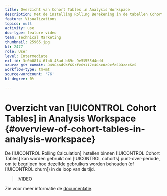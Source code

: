 ```yaml
---
title: Overzicht van Cohort Tables in Analysis Workspace
description: Met de instelling Rolling Berekening in de tabellen Cohort kunt u de periode-overperiode van de cohorten analyseren, zodat u kunt zien hoe dezelfde gebruikers in de loop der tijd behouden blijven (of kurn).
feature: Visualizations
topics: null
activity: use
doc-type: feature video
team: Technical Marketing
thumbnail: 25965.jpg
kt: 2477
role: User
level: Intermediate
exl-id: 3c0b0814-61b0-43ad-b69c-9e55555d4edd
source-git-commit: 84984ad9bf65cfc69117e40ac0e0cfe503cac5e5
workflow-type: tm+mt
source-wordcount: '76'
ht-degree: 0%

---
```


# Overzicht van [!UICONTROL Cohort Tables] in Analysis Workspace {#overview-of-cohort-tables-in-analysis-workspace}

De [!UICONTROL Rolling Calculation] instellen binnen [!UICONTROL Cohort Tables] kan worden gebruikt om [!UICONTROL cohorts] punt-over-periode, om te begrijpen hoe dezelfde gebruikers worden behouden (of [!UICONTROL churn]) in de loop van de tijd.

>[!VIDEO](https://video.tv.adobe.com/v/25965/?quality=12&learn=on)

Zie voor meer informatie de [documentatie](https://experienceleague.adobe.com/docs/analytics/analyze/analysis-workspace/visualizations/cohort-table/cohort-analysis.html?lang=nl-NL).
